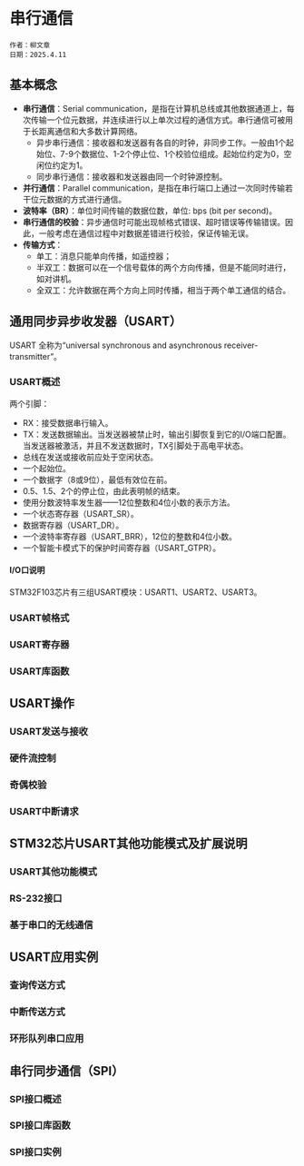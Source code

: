 # 串行通信

```
作者：柳文章
日期：2025.4.11
```

## 基本概念

- **串行通信**：Serial communication，是指在计算机总线或其他数据通道上，每次传输一个位元数据，并连续进行以上单次过程的通信方式。串行通信可被用于长距离通信和大多数计算网络。
  - 异步串行通信：接收器和发送器有各自的时钟，非同步工作。一般由1个起始位、7-9个数据位、1-2个停止位、1个校验位组成。起始位约定为0，空闲位约定为1。
  - 同步串行通信：接收器和发送器由同一个时钟源控制。
- **并行通信**：Parallel communication，是指在串行端口上通过一次同时传输若干位元数据的方式进行通信。
- **波特率（BR）**：单位时间传输的数据位数，单位: bps (bit per second)。
- **串行通信的校验**：异步通信时可能出现帧格式错误、超时错误等传输错误。因此，一般考虑在通信过程中对数据差错进行校验，保证传输无误。
- **传输方式**：
  - 单工：消息只能单向传播，如遥控器；
  - 半双工：数据可以在一个信号载体的两个方向传播，但是不能同时进行，如对讲机。
  - 全双工：允许数据在两个方向上同时传播，相当于两个单工通信的结合。

## 通用同步异步收发器（USART）

USART 全称为“universal synchronous and asynchronous receiver-transmitter”。

### USART概述

两个引脚：
- RX：接受数据串行输入。
- TX：发送数据输出。当发送器被禁止时，输出引脚恢复到它的I/O端口配置。当发送器被激活，并且不发送数据时，TX引脚处于高电平状态。
- 总线在发送或接收前应处于空闲状态。
- 一个起始位。
- 一个数据字（8或9位），最低有效位在前。
- 0.5、1.5、2个的停止位，由此表明帧的结束。
- 使用分数波特率发生器——12位整数和4位小数的表示方法。
- 一个状态寄存器（USART_SR）。
- 数据寄存器（USART_DR）。
- 一个波特率寄存器（USART_BRR），12位的整数和4位小数。
- 一个智能卡模式下的保护时间寄存器（USART_GTPR）。

#### I/O口说明

STM32F103芯片有三组USART模块：USART1、USART2、USART3。

### USART帧格式

### USART寄存器

### USART库函数

## USART操作

### USART发送与接收

### 硬件流控制

### 奇偶校验

### USART中断请求

## STM32芯片USART其他功能模式及扩展说明

### USART其他功能模式

### RS-232接口

### 基于串口的无线通信

## USART应用实例

### 查询传送方式

### 中断传送方式

### 环形队列串口应用

## 串行同步通信（SPI）

### SPI接口概述

### SPI接口库函数

### SPI接口实例
